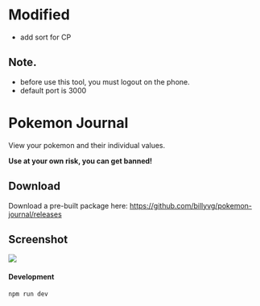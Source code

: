 # Modified

* add sort for CP

## Note.

* before use this tool, you must logout on the phone.
* default port is 3000

# Pokemon Journal
View your pokemon and their individual values.

**Use at your own risk, you can get banned!**

## Download

Download a pre-built package here: https://github.com/billyvg/pokemon-journal/releases

## Screenshot

![](./screenshot.png)

#### Development
`npm run dev`
